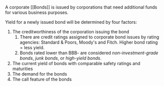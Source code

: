 A corporate [[Bonds]] is issued by corporations that need additional funds for various business purposes.

Yield for a newly issued bond will be determined by four factors:
1. The creditworthiness of the corporation issuing the bond
	1. There are credit ratings assigned to corporate bond issues by rating agencies: Standard & Poors, Moody's and Fitch.  Higher bond rating = less yield.
	2. Bonds rated lower than BBB- are considered _non-investment-grade bonds_, _junk bonds_, or _high-yield bonds_.
2. The current yield of bonds with comparable safety ratings and maturities
3. The demand for the bonds
4. The call feature of the bonds
